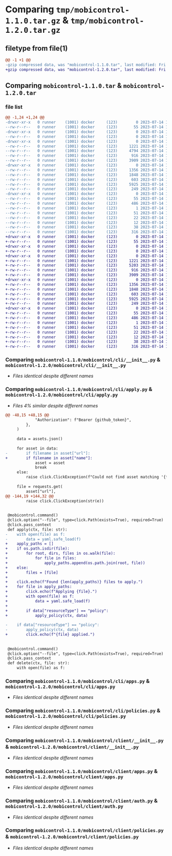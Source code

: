 # Comparing `tmp/mobicontrol-1.1.0.tar.gz` & `tmp/mobicontrol-1.2.0.tar.gz`

## filetype from file(1)

```diff
@@ -1 +1 @@
-gzip compressed data, was "mobicontrol-1.1.0.tar", last modified: Fri Jul 14 11:41:03 2023, max compression
+gzip compressed data, was "mobicontrol-1.2.0.tar", last modified: Fri Jul 14 12:16:29 2023, max compression
```

## Comparing `mobicontrol-1.1.0.tar` & `mobicontrol-1.2.0.tar`

### file list

```diff
@@ -1,24 +1,24 @@
-drwxr-xr-x   0 runner    (1001) docker     (123)        0 2023-07-14 11:41:03.455071 mobicontrol-1.1.0/
--rw-r--r--   0 runner    (1001) docker     (123)       55 2023-07-14 11:41:03.455071 mobicontrol-1.1.0/PKG-INFO
-drwxr-xr-x   0 runner    (1001) docker     (123)        0 2023-07-14 11:41:03.455071 mobicontrol-1.1.0/mobicontrol/
--rw-r--r--   0 runner    (1001) docker     (123)        0 2023-07-14 11:40:39.000000 mobicontrol-1.1.0/mobicontrol/__init__.py
-drwxr-xr-x   0 runner    (1001) docker     (123)        0 2023-07-14 11:41:03.455071 mobicontrol-1.1.0/mobicontrol/cli/
--rw-r--r--   0 runner    (1001) docker     (123)     1221 2023-07-14 11:40:39.000000 mobicontrol-1.1.0/mobicontrol/cli/__init__.py
--rw-r--r--   0 runner    (1001) docker     (123)     4794 2023-07-14 11:40:39.000000 mobicontrol-1.1.0/mobicontrol/cli/apply.py
--rw-r--r--   0 runner    (1001) docker     (123)      916 2023-07-14 11:40:39.000000 mobicontrol-1.1.0/mobicontrol/cli/apps.py
--rw-r--r--   0 runner    (1001) docker     (123)     3909 2023-07-14 11:40:39.000000 mobicontrol-1.1.0/mobicontrol/cli/policies.py
-drwxr-xr-x   0 runner    (1001) docker     (123)        0 2023-07-14 11:41:03.455071 mobicontrol-1.1.0/mobicontrol/client/
--rw-r--r--   0 runner    (1001) docker     (123)     1356 2023-07-14 11:40:39.000000 mobicontrol-1.1.0/mobicontrol/client/__init__.py
--rw-r--r--   0 runner    (1001) docker     (123)     1848 2023-07-14 11:40:39.000000 mobicontrol-1.1.0/mobicontrol/client/apps.py
--rw-r--r--   0 runner    (1001) docker     (123)      603 2023-07-14 11:40:39.000000 mobicontrol-1.1.0/mobicontrol/client/auth.py
--rw-r--r--   0 runner    (1001) docker     (123)     5925 2023-07-14 11:40:39.000000 mobicontrol-1.1.0/mobicontrol/client/policies.py
--rw-r--r--   0 runner    (1001) docker     (123)      249 2023-07-14 11:40:39.000000 mobicontrol-1.1.0/mobicontrol/utils.py
-drwxr-xr-x   0 runner    (1001) docker     (123)        0 2023-07-14 11:41:03.455071 mobicontrol-1.1.0/mobicontrol.egg-info/
--rw-r--r--   0 runner    (1001) docker     (123)       55 2023-07-14 11:41:03.000000 mobicontrol-1.1.0/mobicontrol.egg-info/PKG-INFO
--rw-r--r--   0 runner    (1001) docker     (123)      486 2023-07-14 11:41:03.000000 mobicontrol-1.1.0/mobicontrol.egg-info/SOURCES.txt
--rw-r--r--   0 runner    (1001) docker     (123)        1 2023-07-14 11:41:03.000000 mobicontrol-1.1.0/mobicontrol.egg-info/dependency_links.txt
--rw-r--r--   0 runner    (1001) docker     (123)       51 2023-07-14 11:41:03.000000 mobicontrol-1.1.0/mobicontrol.egg-info/entry_points.txt
--rw-r--r--   0 runner    (1001) docker     (123)       22 2023-07-14 11:41:03.000000 mobicontrol-1.1.0/mobicontrol.egg-info/requires.txt
--rw-r--r--   0 runner    (1001) docker     (123)       12 2023-07-14 11:41:03.000000 mobicontrol-1.1.0/mobicontrol.egg-info/top_level.txt
--rw-r--r--   0 runner    (1001) docker     (123)       38 2023-07-14 11:41:03.455071 mobicontrol-1.1.0/setup.cfg
--rw-r--r--   0 runner    (1001) docker     (123)      316 2023-07-14 11:40:39.000000 mobicontrol-1.1.0/setup.py
+drwxr-xr-x   0 runner    (1001) docker     (123)        0 2023-07-14 12:16:29.222600 mobicontrol-1.2.0/
+-rw-r--r--   0 runner    (1001) docker     (123)       55 2023-07-14 12:16:29.222600 mobicontrol-1.2.0/PKG-INFO
+drwxr-xr-x   0 runner    (1001) docker     (123)        0 2023-07-14 12:16:29.218599 mobicontrol-1.2.0/mobicontrol/
+-rw-r--r--   0 runner    (1001) docker     (123)        0 2023-07-14 12:16:01.000000 mobicontrol-1.2.0/mobicontrol/__init__.py
+drwxr-xr-x   0 runner    (1001) docker     (123)        0 2023-07-14 12:16:29.218599 mobicontrol-1.2.0/mobicontrol/cli/
+-rw-r--r--   0 runner    (1001) docker     (123)     1221 2023-07-14 12:16:01.000000 mobicontrol-1.2.0/mobicontrol/cli/__init__.py
+-rw-r--r--   0 runner    (1001) docker     (123)     5203 2023-07-14 12:16:01.000000 mobicontrol-1.2.0/mobicontrol/cli/apply.py
+-rw-r--r--   0 runner    (1001) docker     (123)      916 2023-07-14 12:16:01.000000 mobicontrol-1.2.0/mobicontrol/cli/apps.py
+-rw-r--r--   0 runner    (1001) docker     (123)     3909 2023-07-14 12:16:01.000000 mobicontrol-1.2.0/mobicontrol/cli/policies.py
+drwxr-xr-x   0 runner    (1001) docker     (123)        0 2023-07-14 12:16:29.222600 mobicontrol-1.2.0/mobicontrol/client/
+-rw-r--r--   0 runner    (1001) docker     (123)     1356 2023-07-14 12:16:01.000000 mobicontrol-1.2.0/mobicontrol/client/__init__.py
+-rw-r--r--   0 runner    (1001) docker     (123)     1848 2023-07-14 12:16:01.000000 mobicontrol-1.2.0/mobicontrol/client/apps.py
+-rw-r--r--   0 runner    (1001) docker     (123)      603 2023-07-14 12:16:01.000000 mobicontrol-1.2.0/mobicontrol/client/auth.py
+-rw-r--r--   0 runner    (1001) docker     (123)     5925 2023-07-14 12:16:01.000000 mobicontrol-1.2.0/mobicontrol/client/policies.py
+-rw-r--r--   0 runner    (1001) docker     (123)      249 2023-07-14 12:16:01.000000 mobicontrol-1.2.0/mobicontrol/utils.py
+drwxr-xr-x   0 runner    (1001) docker     (123)        0 2023-07-14 12:16:29.218599 mobicontrol-1.2.0/mobicontrol.egg-info/
+-rw-r--r--   0 runner    (1001) docker     (123)       55 2023-07-14 12:16:29.000000 mobicontrol-1.2.0/mobicontrol.egg-info/PKG-INFO
+-rw-r--r--   0 runner    (1001) docker     (123)      486 2023-07-14 12:16:29.000000 mobicontrol-1.2.0/mobicontrol.egg-info/SOURCES.txt
+-rw-r--r--   0 runner    (1001) docker     (123)        1 2023-07-14 12:16:29.000000 mobicontrol-1.2.0/mobicontrol.egg-info/dependency_links.txt
+-rw-r--r--   0 runner    (1001) docker     (123)       51 2023-07-14 12:16:29.000000 mobicontrol-1.2.0/mobicontrol.egg-info/entry_points.txt
+-rw-r--r--   0 runner    (1001) docker     (123)       22 2023-07-14 12:16:29.000000 mobicontrol-1.2.0/mobicontrol.egg-info/requires.txt
+-rw-r--r--   0 runner    (1001) docker     (123)       12 2023-07-14 12:16:29.000000 mobicontrol-1.2.0/mobicontrol.egg-info/top_level.txt
+-rw-r--r--   0 runner    (1001) docker     (123)       38 2023-07-14 12:16:29.222600 mobicontrol-1.2.0/setup.cfg
+-rw-r--r--   0 runner    (1001) docker     (123)      316 2023-07-14 12:16:01.000000 mobicontrol-1.2.0/setup.py
```

### Comparing `mobicontrol-1.1.0/mobicontrol/cli/__init__.py` & `mobicontrol-1.2.0/mobicontrol/cli/__init__.py`

 * *Files identical despite different names*

### Comparing `mobicontrol-1.1.0/mobicontrol/cli/apply.py` & `mobicontrol-1.2.0/mobicontrol/cli/apply.py`

 * *Files 4% similar despite different names*

```diff
@@ -48,15 +48,15 @@
             "Authorization": f"Bearer {github_token}",
         },
     )
 
     data = assets.json()
 
     for asset in data:
-        if filename in asset["url"]:
+        if filename in asset["name"]:
             asset = asset
             break
     else:
         raise click.ClickException(f"Could not find asset matching '{filename}'.")
 
     file = requests.get(
         asset["url"],
@@ -144,19 +144,32 @@
         raise click.ClickException(str(e))
 
 
 @mobicontrol.command()
 @click.option("--file", type=click.Path(exists=True), required=True)
 @click.pass_context
 def apply(ctx, file: str):
-    with open(file) as f:
-        data = yaml.safe_load(f)
+    apply_paths = []
+    if os.path.isdir(file):
+        for root, dirs, files in os.walk(file):
+            for file in files:
+                apply_paths.append(os.path.join(root, file))
+    else:
+        files = [file]
+
+    click.echo(f"Found {len(apply_paths)} files to apply.")
+    for file in apply_paths:
+        click.echo(f"Applying {file}.")
+        with open(file) as f:
+            data = yaml.safe_load(f)
+
+        if data["resourceType"] == "policy":
+            apply_policy(ctx, data)
 
-    if data["resourceType"] == "policy":
-        apply_policy(ctx, data)
+        click.echo(f"{file} applied.")
 
 
 @mobicontrol.command()
 @click.option("--file", type=click.Path(exists=True), required=True)
 @click.pass_context
 def delete(ctx, file: str):
     with open(file) as f:
```

### Comparing `mobicontrol-1.1.0/mobicontrol/cli/apps.py` & `mobicontrol-1.2.0/mobicontrol/cli/apps.py`

 * *Files identical despite different names*

### Comparing `mobicontrol-1.1.0/mobicontrol/cli/policies.py` & `mobicontrol-1.2.0/mobicontrol/cli/policies.py`

 * *Files identical despite different names*

### Comparing `mobicontrol-1.1.0/mobicontrol/client/__init__.py` & `mobicontrol-1.2.0/mobicontrol/client/__init__.py`

 * *Files identical despite different names*

### Comparing `mobicontrol-1.1.0/mobicontrol/client/apps.py` & `mobicontrol-1.2.0/mobicontrol/client/apps.py`

 * *Files identical despite different names*

### Comparing `mobicontrol-1.1.0/mobicontrol/client/auth.py` & `mobicontrol-1.2.0/mobicontrol/client/auth.py`

 * *Files identical despite different names*

### Comparing `mobicontrol-1.1.0/mobicontrol/client/policies.py` & `mobicontrol-1.2.0/mobicontrol/client/policies.py`

 * *Files identical despite different names*

